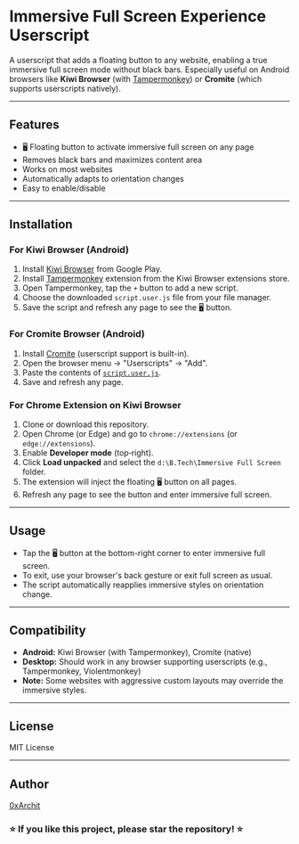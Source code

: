 # Immersive Full Screen Experience Userscript

A userscript that adds a floating button to any website, enabling a true immersive full screen mode without black bars. Especially useful on Android browsers like **Kiwi Browser** (with [Tampermonkey](https://www.tampermonkey.net/)) or **Cromite** (which supports userscripts natively).

---

## Features

- 🖥️ Floating button to activate immersive full screen on any page
- Removes black bars and maximizes content area
- Works on most websites
- Automatically adapts to orientation changes
- Easy to enable/disable

---

## Installation

### For Kiwi Browser (Android)

1. Install [Kiwi Browser](https://play.google.com/store/apps/details?id=com.kiwibrowser.browser) from Google Play.
2. Install [Tampermonkey](https://tampermonkey.net/?browser=kiwi) extension from the Kiwi Browser extensions store.
3. Open Tampermonkey, tap the `+` button to add a new script.
4. Choose the downloaded `script.user.js` file from your file manager. 
5. Save the script and refresh any page to see the 🖥️ button.

### For Cromite Browser (Android)

1. Install [Cromite](https://github.com/uazo/cromite) (userscript support is built-in).
2. Open the browser menu → "Userscripts" → "Add".
3. Paste the contents of [`script.user.js`](./script.user.js).
4. Save and refresh any page.

### For Chrome Extension on Kiwi Browser

1. Clone or download this repository.
2. Open Chrome (or Edge) and go to `chrome://extensions` (or `edge://extensions`).
3. Enable **Developer mode** (top‑right).
4. Click **Load unpacked** and select the `d:\B.Tech\Immersive Full Screen` folder.
5. The extension will inject the floating 🖥️ button on all pages.
6. Refresh any page to see the button and enter immersive full screen.

---

## Usage

- Tap the 🖥️ button at the bottom-right corner to enter immersive full screen.
- To exit, use your browser's back gesture or exit full screen as usual.
- The script automatically reapplies immersive styles on orientation change.

---

## Compatibility

- **Android:** Kiwi Browser (with Tampermonkey), Cromite (native)
- **Desktop:** Should work in any browser supporting userscripts (e.g., Tampermonkey, Violentmonkey)
- **Note:** Some websites with aggressive custom layouts may override the immersive styles.

---

## License

MIT License

---

## Author

[0xArchit](https://github.com/0xArchit)

### ⭐ If you like this project, please star the repository! ⭐
